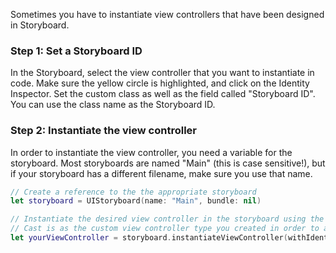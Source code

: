 Sometimes you have to instantiate view controllers that have been designed in Storyboard.

### Step 1: Set a Storyboard ID

In the Storyboard, select the view controller that you want to instantiate in code. Make sure the yellow circle is highlighted, and click on the Identity Inspector. Set the custom class as well as the field called "Storyboard ID". You can use the class name as the Storyboard ID.

### Step 2: Instantiate the view controller

In order to instantiate the view controller, you need a variable for the storyboard. Most storyboards are named "Main" (this is case sensitive!), but if your storyboard has a different filename, make sure you use that name.

```swift
// Create a reference to the the appropriate storyboard
let storyboard = UIStoryboard(name: "Main", bundle: nil)

// Instantiate the desired view controller in the storyboard using the view controllers identifier
// Cast is as the custom view controller type you created in order to access it's properties and methods
let yourViewController = storyboard.instantiateViewController(withIdentifier: "YourViewController") as! YourViewController
```
